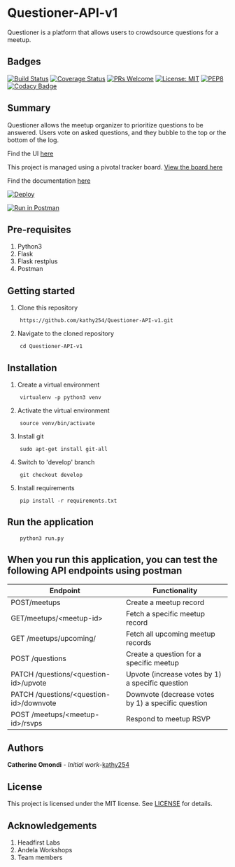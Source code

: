 # Questioner-API-v1

Questioner is a platform that allows users to crowdsource questions for a meetup.


Badges
----------------
[![Build Status](https://travis-ci.org/kathy254/Questioner-API-v1.svg?branch=develop)](https://travis-ci.org/kathy254/Questioner-API-v1)  [![Coverage Status](https://coveralls.io/repos/github/kathy254/Questioner-API-v1/badge.svg?branch=develop)](https://coveralls.io/github/kathy254/Questioner-API-v1?branch=develop) [![PRs Welcome](https://img.shields.io/badge/PRs-welcome-brightgreen.svg?style=flat-square)](http://makeapullrequest.com)   [![License: MIT](https://img.shields.io/badge/License-MIT-yellow.svg)](https://opensource.org/licenses/MIT)  [![PEP8](https://img.shields.io/badge/code%20style-pep8-green.svg)](https://www.python.org/dev/peps/pep-0008/) [![Codacy Badge](https://api.codacy.com/project/badge/Grade/caecf055d8de46c09cd8fb5c2db2b21c)](https://www.codacy.com/app/kathy254/Questioner-API-v1?utm_source=github.com&amp;utm_medium=referral&amp;utm_content=kathy254/Questioner-API-v1&amp;utm_campaign=Badge_Grade)

Summary
--------
Questioner allows the meetup organizer to prioritize questions to be answered. Users vote on asked questions, and they bubble to the top or the bottom of the log.

Find the UI [here](https://kathy254.github.io/Questioner-UI/UI/templates/)

This project is managed using a pivotal tracker board. [View the board here](https://www.pivotaltracker.com/n/projects/2235129)

Find the documentation [here](https://documenter.getpostman.com/view/5582682/RznFpxuQ)

[![Deploy](https://www.herokucdn.com/deploy/button.png)](https://questioner-api-version1.herokuapp.com/api/v1/)

[![Run in Postman](https://run.pstmn.io/button.svg)](https://app.getpostman.com/run-collection/71ff9e20905a7f90c3a6)

Pre-requisites
----------------------
1. Python3
2. Flask
3. Flask restplus
4. Postman

Getting started
--------------------
1. Clone this repository
```
    https://github.com/kathy254/Questioner-API-v1.git
```

2. Navigate to the cloned repository
```
    cd Questioner-API-v1
```

Installation
---------------------------------
1. Create a virtual environment
```
    virtualenv -p python3 venv
```

2. Activate the virtual environment
```
    source venv/bin/activate
```

3. Install git
```
    sudo apt-get install git-all
```

4. Switch to 'develop' branch
```
    git checkout develop
```

5. Install requirements
```
    pip install -r requirements.txt
```
Run the application
---------------------------------
```
    python3 run.py
```

When you run this application, you can test the following API endpoints using postman
-----------------------------------------------

| Endpoint | Functionality |
----------|---------------
POST/meetups | Create a meetup record
GET/meetups/&lt;meetup-id&gt; | Fetch a specific meetup record
GET /meetups/upcoming/ | Fetch all upcoming meetup records
POST /questions | Create a question for a specific meetup
PATCH /questions/&lt;question-id&gt;/upvote | Upvote (increase votes by 1) a specific question
PATCH /questions/&lt;question-id&gt;/downvote | Downvote (decrease votes by 1) a specific question
POST /meetups/&lt;meetup-id&gt;/rsvps | Respond to meetup RSVP

Authors
-----------------------------
**Catherine Omondi** - _Initial work_-[kathy254](https:/github.com/kathy254)

License
--------------------------
This project is licensed under the MIT license. See [LICENSE](https://github.com/kathy254/Questioner-API-v1/blob/master/LICENSE) for details.

Acknowledgements
--------------------------------
1. Headfirst Labs
2. Andela Workshops
3. Team members


